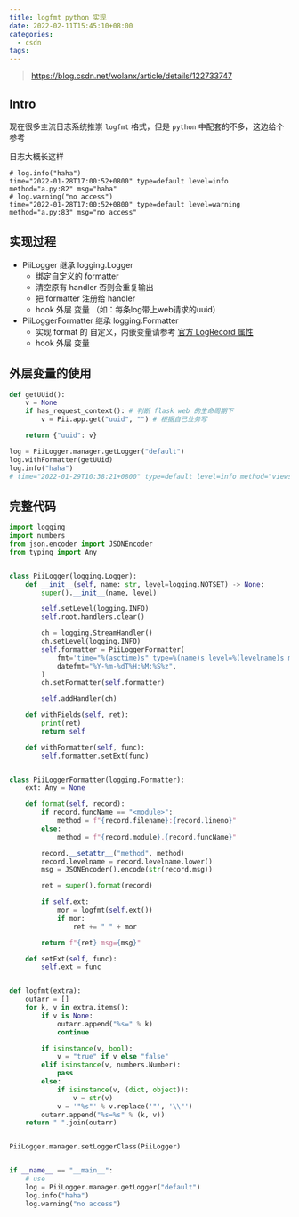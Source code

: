 ```yaml
---
title: logfmt python 实现
date: 2022-02-11T15:45:10+08:00
categories:
  - csdn
tags:
---
```


> https://blog.csdn.net/wolanx/article/details/122733747

## Intro
现在很多主流日志系统推崇 `logfmt` 格式，但是 `python` 中配套的不多，这边给个参考

日志大概长这样
```shell
# log.info("haha")
time="2022-01-28T17:00:52+0800" type=default level=info method="a.py:82" msg="haha"
# log.warning("no access")
time="2022-01-28T17:00:52+0800" type=default level=warning method="a.py:83" msg="no access"
```

## 实现过程
- PiiLogger 继承 logging.Logger
	- 绑定自定义的 formatter
	- 清空原有 handler 否则会重复输出
	- 把 formatter 注册给 handler
	- hook 外层 变量 （如：每条log带上web请求的uuid）
- PiiLoggerFormatter 继承 logging.Formatter
	- 实现 format 的 自定义，内嵌变量请参考 [官方 LogRecord 属性](https://docs.python.org/zh-cn/3/library/logging.html#logrecord-attributes)
	- hook 外层 变量

## 外层变量的使用
```python
def getUUid():
    v = None
    if has_request_context(): # 判断 flask web 的生命周期下
        v = Pii.app.get("uuid", "") # 根据自己业务写

    return {"uuid": v}

log = PiiLogger.manager.getLogger("default")
log.withFormatter(getUUid)
log.info("haha")
# time="2022-01-29T10:38:21+0800" type=default level=info method="views.request_after" uuid="860ea870-80ac-11ec-a366-1eaadecc49e8" msg="haha"
```

## 完整代码
```python
import logging
import numbers
from json.encoder import JSONEncoder
from typing import Any


class PiiLogger(logging.Logger):
    def __init__(self, name: str, level=logging.NOTSET) -> None:
        super().__init__(name, level)

        self.setLevel(logging.INFO)
        self.root.handlers.clear()

        ch = logging.StreamHandler()
        ch.setLevel(logging.INFO)
        self.formatter = PiiLoggerFormatter(
            fmt='time="%(asctime)s" type=%(name)s level=%(levelname)s method="%(method)s"',
            datefmt="%Y-%m-%dT%H:%M:%S%z",
        )
        ch.setFormatter(self.formatter)

        self.addHandler(ch)

    def withFields(self, ret):
        print(ret)
        return self

    def withFormatter(self, func):
        self.formatter.setExt(func)


class PiiLoggerFormatter(logging.Formatter):
    ext: Any = None

    def format(self, record):
        if record.funcName == "<module>":
            method = f"{record.filename}:{record.lineno}"
        else:
            method = f"{record.module}.{record.funcName}"

        record.__setattr__("method", method)
        record.levelname = record.levelname.lower()
        msg = JSONEncoder().encode(str(record.msg))

        ret = super().format(record)

        if self.ext:
            mor = logfmt(self.ext())
            if mor:
                ret += " " + mor

        return f"{ret} msg={msg}"

    def setExt(self, func):
        self.ext = func


def logfmt(extra):
    outarr = []
    for k, v in extra.items():
        if v is None:
            outarr.append("%s=" % k)
            continue

        if isinstance(v, bool):
            v = "true" if v else "false"
        elif isinstance(v, numbers.Number):
            pass
        else:
            if isinstance(v, (dict, object)):
                v = str(v)
            v = '"%s"' % v.replace('"', '\\"')
        outarr.append("%s=%s" % (k, v))
    return " ".join(outarr)


PiiLogger.manager.setLoggerClass(PiiLogger)


if __name__ == "__main__":
    # use
    log = PiiLogger.manager.getLogger("default")
    log.info("haha")
    log.warning("no access")
```
